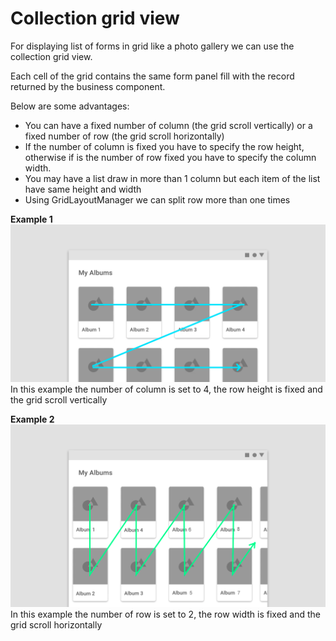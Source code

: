 # Collection grid view

For displaying list of forms in grid like a photo gallery we can use the collection grid view.

Each cell of the grid contains the same form panel fill with the record returned by the business component.

Below are some advantages:

* You can have a fixed number of column \(the grid scroll vertically\) or a fixed number of row \(the grid scroll horizontally\)
* If the number of column is fixed you have to specify the row height, otherwise if is the number of row fixed you have to specify the column width.
* You may have a list draw in more than 1 column but each item of the list have same height and width
* Using GridLayoutManager we can split row more than one times

**Example 1**![](/assets/vertical_scroll.png)In this example the number of column is set to 4, the row height is fixed and the grid scroll vertically



**Example 2**![](/assets/horizontal_scroll.png)In this example the number of row is set to 2, the row width is fixed and the grid scroll horizontally

